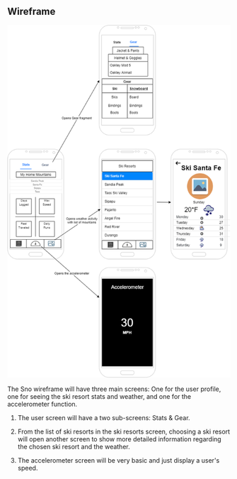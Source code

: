 ## Wireframe

[![Wireframe](img/sno-wireframe.png)](pdf/sno-wireframe.pdf)

The Sno wireframe will have three main screens: One for the user profile, one for seeing the ski resort stats and weather, 
and one for the accelerometer function.

  1. The user screen will have a two sub-screens: Stats & Gear.

  2. From the list of ski resorts in the ski resorts screen, choosing a ski resort will open another screen to show 
more detailed information regarding the chosen ski resort and the weather.

  3. The accelerometer screen will be very basic and just display a user's speed.